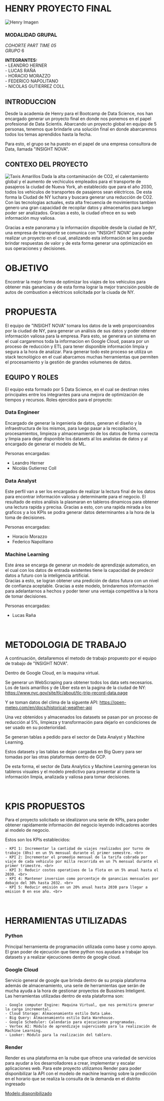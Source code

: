 # **HENRY PROYECTO FINAL** 
![Henry Imagen](https://github.com/LeandroHerner/Proyecto_Final/blob/main/imagenes/HEADER-BLOG-NEGRO-01.jpg)

### MODALIDAD GRUPAL

*COHORTE PART TIME 05* <br>
*GRUPO* 6<br>

**INTEGRANTES:**<br>
    - LEANDRO HERNER<br>
    - LUCAS RAÑA<br>
    - HORACIO MORAZZO<br>
    - FEDERICO NAPOLITANO<br>
    - NICOLAS GUTIERREZ COLL<br>


## INTRODUCCION
Desde la academia de Henry para el Bootcamp de Data Science, nos han encargado generar un proyecto final en donde nos ponemos en el papel profesional de Data Scientis. Abarcando un proyecto global en equipo de 5 personas, tenemos que brindarle una solución final en donde abarcaremos todos los temas aprendidos hasta la fecha.

Para esto, el grupo se ha puesto en el papel de una empresa consultora de Data, llamada "INSIGHT NOVA". 


## CONTEXO DEL PROYECTO
![Taxis Amarillos](https://github.com/LeandroHerner/Proyecto_Final/blob/main/imagenes/1572460700191.jpg)
Dada la alta contaminación de CO2, el calentamiento global y el aumento de vechiculos empleados para el transporte de pasajeros la ciudad de Nueva York, ah establecido que para el año 2030, todos los vehiculos de transportes de pasajeros sean eléctricos. 
De esta forma la Ciudad de NY luchara y buscara generar una reducción de CO2.
Con las tecnologias actuales, esta alta frecuencia de movimientos tambien genero una gran capacidad de recopilar datos y almacenarlos para luego poder ser analizados. Gracias a esto, la ciudad ofrece en su web información muy valiosa.

Gracias a este panorama y la información dispoible desde la ciudad de NY, una empresa de transporte se comunica con "INSIGHT NOVA" para poder realizar un proyecto en el cual, analizando esta información se les pueda brindar respuestas de valor y de esta forma generar una optimización en sus operaciones y decisiones.


# OBJETIVO
Encontrar la mejor forma de optimizar los viajes de los vehiculos para obtener más ganancias y de esta forma lograr la mejor trancisión posible de autos de combustion a eléctricos solicitada por la ciuada de NY. 


# PROPUESTA
El equipo de "INSIGHT NOVA" tomara los datos de la web proporcioandos por la ciudad de NY, para generar un análisis de sus datos y poder obtener información valiosa para la empresa.
Para esto, se generara un sistema en el cual cargaremos toda la informacion en Google Cloud, pasara por un proceso de reducción y ETL para tener disponible información limpia y segura a la hora de analizar.
Para generar todo este proceso se utiliza un stack tecnológico en el cual abarcamos muchas herramientas que permiten el procesamiento y la gestión de grandes volumenes de datos.


## EQUIPO Y ROLES
El equipo esta formado por 5 Data Science, en el cual se destinan roles principales entre los integrantes para una mejora de optimización de tiempos y recursos.
Roles ejercidos para el proyecto:

### Data Engineer
Encargado de generar la ingenieria de datos, generan el diseño y la infraestructura de los mismos, para luego pasar a la recopilación, procesamientos, limpieza y almacenamiento de los datos de forma correcta y limpia para dejar disponible los datasets al los analistas de datos y al encargado de generar el modelo de ML.

Personas encargadas:<br>
- Leandro Herner
- Nicolás Gutierrez Coll

### Data Analyst
Este perfil van a ser los encargados de realizar la lectura final de los datos para encontrar información valiosa y determinante para el negocio.
El resultado de estos análisis la plasmaran en tableros dinamicos para obtener una lectura rapida y precisa. Gracias a esto, con una rapida mirada a los graficos y a los KPIs se podra generar datos determinantes a la hora de la toma de decisiones.<br>

Personas encargadas:<br>
- Horacio Morazzo
- Federico Napolitano

### Machine Learning
Este área se encarga de generar un modelo de aprendizaje automatico, en el cual con los datos de entrada existentes tiene la capacidad de predecir datos a futuro con la inteligencia artificial. <br>
Gracias a esto, se logran obtener una predición de datos futura con un nivel de confianza aceptable. Gracias a este modelo, brindaremos información para adelantarnos a hechos y poder tener una ventaja competitiva a la hora de tomar decisiones.

Personas encargadas:<br>
- Lucas Raña

<br>

# METODOLOGIA DE TRABAJO

A continuación, detallaremos el metodo de trabajo propuesto por el equipo de trabajo de "INSIGHT NOVA".

Dentro de Google Cloud, en la maquina virtual.

Se generar un WebScraping para obtener todos los data sets necesarios. Los de taxis amarillos y de Uber esta en la pagina de la ciudad de NY:
https://www.nyc.gov/site/tlc/about/tlc-trip-record-data.page

Y se toman datos del clima de la siguente API:
https://open-meteo.com/en/docs/historical-weather-api

Una vez obtenidos y almacenados los datasets se pasan por un proceso de reducción al 5%, limpieza y transformación para dejarlo en condiciones de ser usado en su posterioridad.

Se generan tablas a pedido para el sector de Data Analyst y Machine Learning.

Estos datasets y las tablas se dejan cargadas en Big Query para ser tomadas por las otras plataformas dentro de GCP.

De esta forma, el sector de Data Analytics y Machine Learning generan los tableros visuales y el modelo predictivo para presentar al cliente la información limpia, analizada y valiosa para tomar decisiones.

<br>

# KPIS PROPUESTOS
Para el proyecto solicitado se idealizaron una serie de KPIs, para poder obtener rapidamente información del negocio leyendo indicadores acordes al modelo de negocio.

Estos son los KPIs establecidos: <br>
    
    - KPI 1: Incrementar la cantidad de viajes realizados por turno de trabajo (8hs) en un 5% mensual durante el primer semestre. <br>
    - KPI 2: Incrementar el promedio mensual de la tarifa cobrada por viaje de cada vehiculo por milla recorrida en un 7% mensual durante el primer trimestre. <br>
    - KPI 3: Reducir costos operativos de la flota en un 5% anual hasta el 2030. <br>
    - KPI 4: Mantener inversion como porcentaje de ganancias mensuales por debajo del 30% hasta 2032. <br>
    - KPI 5: Reducir emisión en un 20% anual hasta 2030 para llegar a emision 0 en ese año. <br>

<br>

# HERRAMIENTAS UTILIZADAS

### Python
Principal herramienta de programación utilizada como base y como apoyo. El gran poder de ejecución que tiene python nos ayudara a trabajar los datasets y a realizar ejecuciones dentro de google cloud.

### Google Cloud

Servicio general de google que brinda dentro de su propia plataforma además de almacenamiento, una serie de herramientas que serán de mucha ayuda a la hora de gestionar proyectos de Bussines Inteligent. <br>
Las herramientas utilizadas dentro de esta plataforma son: <br>

    - Google computer Engine: Maquina Virtual, que nos permitira generar la carga incremental.
    - Cloud Storage: Almacenamiento estilo Data Lake.
    - Big Query: Almacenamiento estilo Data Warehouse.
    - Google Scheduler: Calendario para ejecuciones programadas.
    - Vertex AI: Módulo de aprendizaje supervisado para la realización de Machine Learning.
    - Looker: Módulo para la realización del tablero.

### Render

Render es una plataforma en la nube que ofrece una variedad de servicios para ayudar a los desarrolladores a crear, implementar y escalar aplicaciones web. Para este proyecto utilizamos Render para poder disponibilizar la API con el modelo de machine learning sobre la predicción en el horario que se realiza la consulta de la demanda en el distrito ingresado

[Modelo disponibilizado](https://proyecto-final-z9ia.onrender.com/docs)
